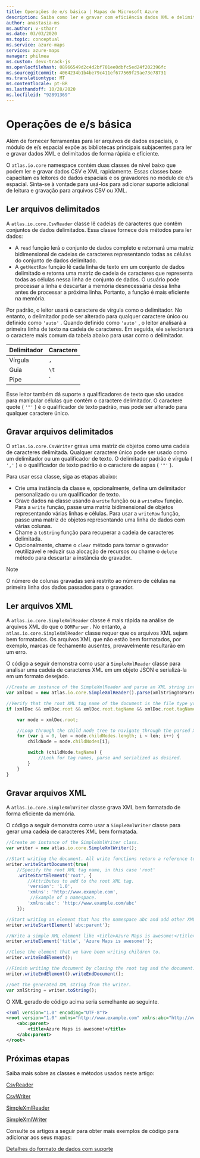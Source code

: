 ```yaml
---
title: Operações de e/s básica | Mapas do Microsoft Azure
description: Saiba como ler e gravar com eficiência dados XML e delimitados usando bibliotecas principais do módulo de e/s espacial.
author: anastasia-ms
ms.author: v-stharr
ms.date: 03/03/2020
ms.topic: conceptual
ms.service: azure-maps
services: azure-maps
manager: philmea
ms.custom: devx-track-js
ms.openlocfilehash: 08966549d2c4d2bf701ee0dbfc5ed24f202396fc
ms.sourcegitcommit: 4064234b1b4be79c411ef677569f29ae73e78731
ms.translationtype: MT
ms.contentlocale: pt-BR
ms.lasthandoff: 10/28/2020
ms.locfileid: "92891369"
---
```

# <a name="core-io-operations"></a>Operações de e/s básica

Além de fornecer ferramentas para ler arquivos de dados espaciais, o módulo de e/s espacial expõe as bibliotecas principais subjacentes para ler e gravar dados XML e delimitados de forma rápida e eficiente.

O `atlas.io.core` namespace contém duas classes de nível baixo que podem ler e gravar dados CSV e XML rapidamente. Essas classes base capacitam os leitores de dados espaciais e os gravadores no módulo de e/s espacial. Sinta-se à vontade para usá-los para adicionar suporte adicional de leitura e gravação para arquivos CSV ou XML.
 
## <a name="read-delimited-files"></a>Ler arquivos delimitados

A `atlas.io.core.CsvReader` classe lê cadeias de caracteres que contêm conjuntos de dados delimitados. Essa classe fornece dois métodos para ler dados:

- A `read` função lerá o conjunto de dados completo e retornará uma matriz bidimensional de cadeias de caracteres representando todas as células do conjunto de dados delimitado.
- A `getNextRow` função lê cada linha de texto em um conjunto de dados delimitado e retorna uma matriz de cadeia de caracteres que representa todas as células nessa linha de conjunto de dados. O usuário pode processar a linha e descartar a memória desnecessária dessa linha antes de processar a próxima linha. Portanto, a função é mais eficiente na memória.

Por padrão, o leitor usará o caractere de vírgula como o delimitador. No entanto, o delimitador pode ser alterado para qualquer caractere único ou definido como `'auto'` . Quando definido como `'auto'` , o leitor analisará a primeira linha de texto na cadeia de caracteres. Em seguida, ele selecionará o caractere mais comum da tabela abaixo para usar como o delimitador.

| Delimitador | Caractere |
| :-- | :-- |
| Vírgula | `,` |
| Guia | `\t` |
| Pipe | `|` |

Esse leitor também dá suporte a qualificadores de texto que são usados para manipular células que contêm o caractere delimitador. O caractere quote ( `'"'` ) é o qualificador de texto padrão, mas pode ser alterado para qualquer caractere único.

## <a name="write-delimited-files"></a>Gravar arquivos delimitados

O `atlas.io.core.CsvWriter` grava uma matriz de objetos como uma cadeia de caracteres delimitada. Qualquer caractere único pode ser usado como um delimitador ou um qualificador de texto. O delimitador padrão é vírgula ( `','` ) e o qualificador de texto padrão é o caractere de aspas ( `'"'` ).

Para usar essa classe, siga as etapas abaixo:

- Crie uma instância da classe e, opcionalmente, defina um delimitador personalizado ou um qualificador de texto.
- Grave dados na classe usando a `write` função ou a `writeRow` função. Para a `write` função, passe uma matriz bidimensional de objetos representando várias linhas e células. Para usar a `writeRow` função, passe uma matriz de objetos representando uma linha de dados com várias colunas.
- Chame a `toString` função para recuperar a cadeia de caracteres delimitada. 
- Opcionalmente, chame o `clear` método para tornar o gravador reutilizável e reduzir sua alocação de recursos ou chame o `delete` método para descartar a instância do gravador.

> [!Note]
> O número de colunas gravadas será restrito ao número de células na primeira linha dos dados passados para o gravador.

## <a name="read-xml-files"></a>Ler arquivos XML

A `atlas.io.core.SimpleXmlReader` classe é mais rápida na análise de arquivos XML do que o `DOMParser` . No entanto, a `atlas.io.core.SimpleXmlReader` classe requer que os arquivos XML sejam bem formatados. Os arquivos XML que não estão bem formatados, por exemplo, marcas de fechamento ausentes, provavelmente resultarão em um erro.

O código a seguir demonstra como usar a `SimpleXmlReader` classe para analisar uma cadeia de caracteres XML em um objeto JSON e serializá-la em um formato desejado.

```javascript
//Create an instance of the SimpleXmlReader and parse an XML string into a JSON object.
var xmlDoc = new atlas.io.core.SimpleXmlReader().parse(xmlStringToParse);

//Verify that the root XML tag name of the document is the file type your code is designed to parse.
if (xmlDoc && xmlDoc.root && xmlDoc.root.tagName && xmlDoc.root.tagName === '<Your desired root XML tag name>') {

    var node = xmlDoc.root;

    //Loop through the child node tree to navigate through the parsed XML object.
    for (var i = 0, len = node.childNodes.length; i < len; i++) {
        childNode = node.childNodes[i];

        switch (childNode.tagName) {
            //Look for tag names, parse and serialized as desired.
        }
    }
}
```

## <a name="write-xml-files"></a>Gravar arquivos XML

A `atlas.io.core.SimpleXmlWriter` classe grava XML bem formatado de forma eficiente da memória.

O código a seguir demonstra como usar a `SimpleXmlWriter` classe para gerar uma cadeia de caracteres XML bem formatada.

```javascript
//Create an instance of the SimpleXmlWriter class.
var writer = new atlas.io.core.SimpleXmlWriter();

//Start writing the document. All write functions return a reference to the writer, making it easy to chain the function calls to reduce the code size.
writer.writeStartDocument(true)
    //Specify the root XML tag name, in this case 'root'
    .writeStartElement('root', {
        //Attributes to add to the root XML tag.
        'version': '1.0',
        'xmlns': 'http://www.example.com',
         //Example of a namespace.
        'xmlns:abc': 'http://www.example.com/abc'
    });

//Start writing an element that has the namespace abc and add other XML elements as children.
writer.writeStartElement('abc:parent');

//Write a simple XML element like <title>Azure Maps is awesome!</title>
writer.writeElement('title', 'Azure Maps is awesome!');

//Close the element that we have been writing children to.
writer.writeEndElement();

//Finish writing the document by closing the root tag and the document.
writer.writeEndElement().writeEndDocument();

//Get the generated XML string from the writer.
var xmlString = writer.toString();
```

O XML gerado do código acima seria semelhante ao seguinte.

```xml
<?xml version="1.0" encoding="UTF-8"?>
<root version="1.0" xmlns="http://www.example.com" xmlns:abc="http://www.example.com/abc">
    <abc:parent>
        <title>Azure Maps is awesome!</title>
    </abc:parent>
</root>
```

## <a name="next-steps"></a>Próximas etapas

Saiba mais sobre as classes e métodos usados neste artigo:

[CsvReader](/javascript/api/azure-maps-spatial-io/atlas.io.core.csvreader)

[CsvWriter](/javascript/api/azure-maps-spatial-io/atlas.io.core.csvwriter)

[SimpleXmlReader](/javascript/api/azure-maps-spatial-io/atlas.io.core.simplexmlreader)

[SimpleXmlWriter](/javascript/api/azure-maps-spatial-io/atlas.io.core.simplexmlwriter)

Consulte os artigos a seguir para obter mais exemplos de código para adicionar aos seus mapas:

[Detalhes do formato de dados com suporte](spatial-io-supported-data-format-details.md)
